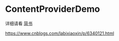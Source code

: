 # ContentProviderDemo
详细请看 [简书](http://www.jianshu.com/p/c0f38b284743)

https://www.cnblogs.com/labixiaoxin/p/6340121.html
